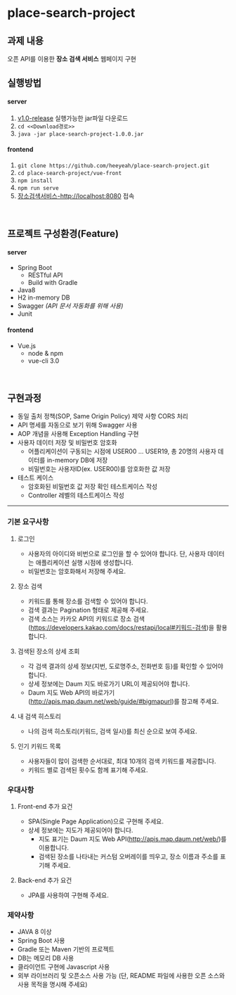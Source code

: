 # place-search-project

## 과제 내용
오픈 API를 이용한 **장소 검색 서비스** 웹페이지 구현


## 실행방법
#### server
1. [v1.0-release](https://github.com/heeyeah/place-search-project/releases) 실행가능한 jar파일 다운로드
2. `cd <<Download경로>>`
3. `java -jar place-search-project-1.0.0.jar`

#### frontend
1. `git clone https://github.com/heeyeah/place-search-project.git`
2. `cd place-search-project/vue-front`
3. `npm install`
4. `npm run serve`
5. [장소검색서비스-http://localhost:8080](http://localhost:8080) 접속

<br/>

## 프로젝트 구성환경(Feature)

#### server
* Spring Boot
  * RESTful API
  * Build with Gradle
* Java8
* H2 in-memory DB
* Swagger *(API 문서 자동화를 위해 사용)*
* Junit

#### frontend
* Vue.js
  * node & npm
  * vue-cli 3.0

<br/>

## 구현과정
* 동일 출처 정책(SOP, Same Origin Policy) 제약 사항 CORS 처리
* API 명세를 자동으로 보기 위해 Swagger 사용
* AOP 개념을 사용해 Exception Handling 구현
* 사용자 데이터 저장 및 비밀번호 암호화
  * 어플리케이션이 구동되는 시점에 USER00 ... USER19, 총 20명의 사용자 데이터를 in-memory DB에 저장
  * 비밀번호는 사용자ID(ex. USER00)를 암호화한 값 저장
* 테스트 케이스
  * 암호화된 비밀번호 값 저장 확인 테스트케이스 작성
  * Controller 레벨의 테스트케이스 작성




---
### 기본 요구사항

1. 로그인
    - 사용자의 아이디와 비번으로 로그인을 할 수 있어야 합니다. 단, 사용자 데이터는 애플리케이션 실행 시점에 생성합니다.
    - 비밀번호는 암호화해서 저장해 주세요.

2. 장소 검색
    - 키워드를 통해 장소를 검색할 수 있어야 합니다.
    - 검색 결과는 Pagination 형태로 제공해 주세요.
    - 검색 소스는 카카오 API의 키워드로 장소 검색(https://developers.kakao.com/docs/restapi/local#키워드-검색)을 활용합니다.

3. 검색된 장소의 상세 조회
    - 각 검색 결과의 상세 정보(지번, 도로명주소, 전화번호 등)를 확인할 수 있어야 합니다.
    - 상세 정보에는 Daum 지도 바로가기 URL이 제공되어야 합니다.
    - Daum 지도 Web API의 바로가기(http://apis.map.daum.net/web/guide/#bigmapurl)를 참고해 주세요.

4. 내 검색 히스토리
    - 나의 검색 히스토리(키워드, 검색 일시)를 최신 순으로 보여 주세요.

5. 인기 키워드 목록
    - 사용자들이 많이 검색한 순서대로, 최대 10개의 검색 키워드를 제공합니다.
    - 키워드 별로 검색된 횟수도 함께 표기해 주세요.

### 우대사항

1. Front-end 추가 요건
    - SPA(Single Page Application)으로 구현해 주세요.
    - 상세 정보에는 지도가 제공되어야 합니다.
        - 지도 표기는 Daum 지도 Web API(http://apis.map.daum.net/web/)를 이용합니다.
        - 검색된 장소를 나타내는 커스텀 오버레이를 띄우고, 장소 이름과 주소를 표기해 주세요.

2. Back-end 추가 요건
    - JPA를 사용하여 구현해 주세요.


### 제약사항

- JAVA 8 이상
- Spring Boot 사용
- Gradle 또는 Maven 기반의 프로젝트
- DB는 메모리 DB 사용
- 클라이언트 구현에 Javascript 사용
- 외부 라이브러리 및 오픈소스 사용 가능 (단, README 파일에 사용한 오픈 소스와 사용 목적을 명시해 주세요)
